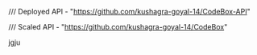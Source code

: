 /// Deployed API - "https://github.com/kushagra-goyal-14/CodeBox-API"

/// Scaled API - "https://github.com/kushagra-goyal-14/CodeBox"

jgju
